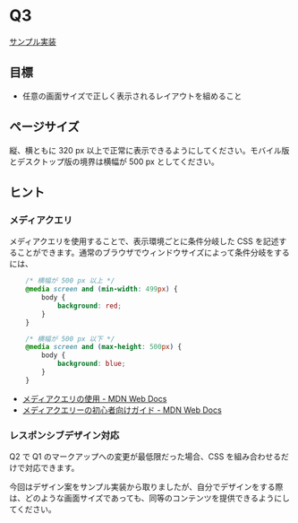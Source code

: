 # Q3

[サンプル実装](./sample-implementation/q3.html)

## 目標

- 任意の画面サイズで正しく表示されるレイアウトを組めること

## ページサイズ

縦、横ともに 320 px 以上で正常に表示できるようにしてください。モバイル版とデスクトップ版の境界は横幅が 500 px としてください。

## ヒント

### メディアクエリ

メディアクエリを使用することで、表示環境ごとに条件分岐した CSS を記述することができます。通常のブラウザでウィンドウサイズによって条件分岐をするには、

```css
    /* 横幅が 500 px 以上 */
    @media screen and (min-width: 499px) {
        body {
            background: red;
        }
    }

    /* 横幅が 500 px 以下 */
    @media screen and (max-height: 500px) {
        body {
            background: blue;
        }
    }
```

- [メディアクエリの使用 - MDN Web Docs](https://developer.mozilla.org/ja/docs/Web/CSS/Media_Queries/Using_media_queries)
- [メディアクエリーの初心者向けガイド - MDN Web Docs](https://developer.mozilla.org/ja/docs/Learn/CSS/CSS_layout/Media_queries)

### レスポンシブデザイン対応

Q2 で Q1 のマークアップへの変更が最低限だった場合、CSS を組み合わせるだけで対応できます。

今回はデザイン案をサンプル実装から取りましたが、自分でデザインをする際は、どのような画面サイズであっても、同等のコンテンツを提供できるようにしてください。
